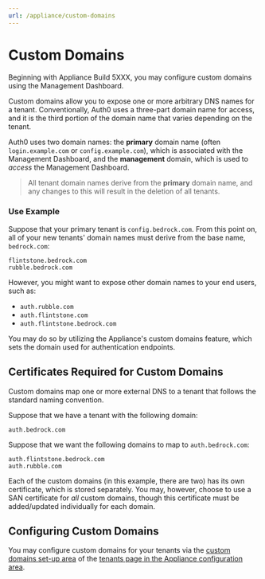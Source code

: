 ```yaml
---
url: /appliance/custom-domains
---
```


# Custom Domains

Beginning with Appliance Build 5XXX, you may configure custom domains using the Management Dashboard.

Custom domains allow you to expose one or more arbitrary DNS names for a tenant. Conventionally, Auth0 uses a three-part domain name for access, and it is the third portion of the domain name that varies depending on the tenant.

Auth0 uses two domain names: the **primary** domain name (often `login.example.com` or `config.example.com`), which is associated with the Management Dashboard, and the **management** domain, which is used to *access* the Management Dashboard.

> All tenant domain names derive from the **primary** domain name, and any changes to this will result in the deletion of all tenants.

### Use Example

Suppose that your primary tenant is `config.bedrock.com`. From this point on, all of your new tenants' domain names must derive from the base name, `bedrock.com`:

```text
flintstone.bedrock.com
rubble.bedrock.com
```

However, you might want to expose other domain names to your end users, such as:

* `auth.rubble.com`
* `auth.flintstone.com`
* `auth.flintstone.bedrock.com`

You may do so by utilizing the Appliance's custom domains feature, which sets the domain used for authentication endpoints.

## Certificates Required for Custom Domains

Custom domains map one or more external DNS to a tenant that follows the standard naming convention.

Suppose that we have a tenant with the following domain:

`auth.bedrock.com`

Suppose that we want the following domains to map to `auth.bedrock.com`:

```text
auth.flintstone.bedrock.com
auth.rubble.com
```

Each of the custom domains (in this example, there are two) has its own certificate, which is stored separately. You may, however, choose to use a SAN certificate for *all* custom domains, though this certificate must be added/updated individually for each domain.

## Configuring Custom Domains

You may configure custom domains for your tenants via the [custom domains set-up area](/appliance/dashboard/tenants#custom-domains) of the [tenants page in the Appliance configuration area](/appliance/dashboard/tenants).
